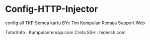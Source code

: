 # Config-HTTP-Injector


config all TKP Semua kartu BYe Tim Kumpulan Remaja
Support Web 


Tutor/Info : Kumpulanremaja.com
Creta SSH : hidessh.com
